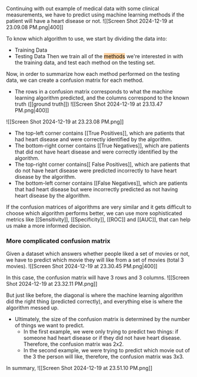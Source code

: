 Continuing with out example of medical data with some clinical measurements, we have to predict using machine learning methods if the patient will have a heart disease or not.
![[Screen Shot 2024-12-19 at 23.09.08 PM.png|400]]


To know which algorithm to use, we start by dividing the data into:
- Training Data
- Testing Data
Then we train all of the <mark style="background: #FFB86CA6;">methods</mark> we're interested in with the training data, and test each method on the testing set. 

Now, in order to summarize how each method performed on the testing data, we can create a confusion matrix for each method.
- The rows in a confusion matrix corresponds to what the machine learning algorithm predicted, and the columns correspond to the known truth ([[ground truth]])
![[Screen Shot 2024-12-19 at 23.13.47 PM.png|400]]

![[Screen Shot 2024-12-19 at 23.23.08 PM.png]]
- The top-left corner contains [[True Positives]], which are patients that had heart disease and were correctly identified by the algorithm.
- The bottom-right corner contains [[True Negatives]], which are patients that did not have heart disease and were correctly identified by the algorithm.
- The top-right corner contains[[ False Positives]], which are patients that do not have heart disease were predicted incorrectly to have heart disease by the algorithm.
- The bottom-left corner contains [[False Negatives]], which are patients that had heart disease but were incorrectly predicted as not having heart disease by the algorithm.

If the confusion matrices of algorithms are very similar and it gets difficult to choose which algorithm performs better, we can use more sophisticated metrics like [[Sensitivity]], [[Specificity]], [[ROC]] and [[AUC]], that can help us make a more informed decision. 

### More complicated confusion matrix
Given a dataset which answers whether people liked a set of movies or not, we have to predict which movie they will like from a set of movies (total 3 movies).
![[Screen Shot 2024-12-19 at 23.30.45 PM.png|400]]

In this case, the confusion matrix will have 3 rows and 3 columns.
![[Screen Shot 2024-12-19 at 23.32.11 PM.png]]

But just like before, the diagonal is where the machine learning algorithm did the right thing (predicted correctly), and everything else is where the algorithm messed up. 

- Ultimately, the size of the confusion matrix is determined by the number of things we want to predict.
	- In the first example, we were only trying to predict two things: if someone had heart disease or if they did not have heart disease. Therefore, the confusion matrix was 2x2.
	- In the second example, we were trying to predict which movie out of the 3 the person will like, therefore, the confusion matrix was 3x3.

In summary, 
![[Screen Shot 2024-12-19 at 23.51.10 PM.png]]

